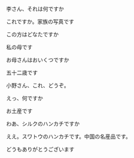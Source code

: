 李さん、それは何ですか

これですか。家族の写真です

この方はどなたですか

私の母です

お母さんはおいくつですか

五十二歳です

小野さん、これ、どうぞ。

えっ、何ですか

お土産です

わあ、シルクのハンカチですか

ええ。スワトウのハンカチです。中国の名産品です。

どうもありがとうございます
